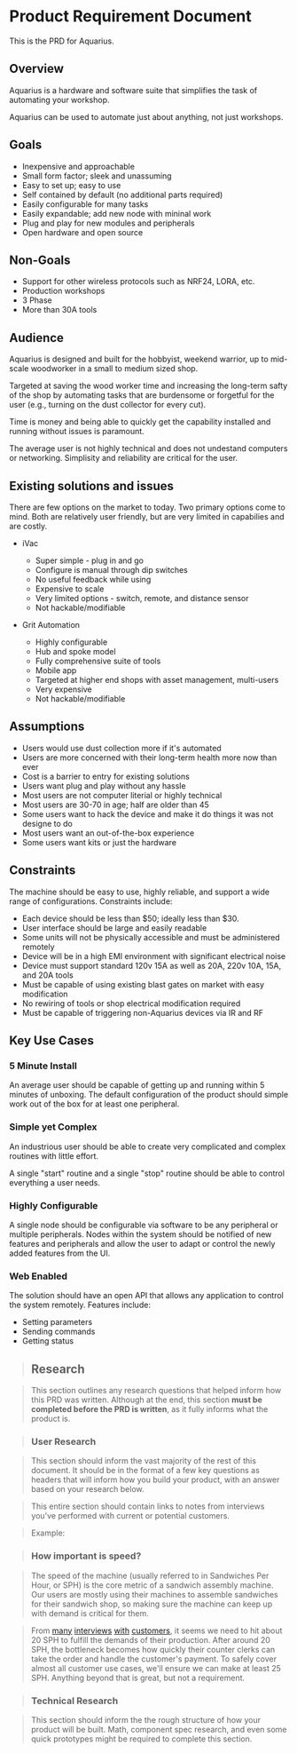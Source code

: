 # Product Requirement Document

This is the PRD for Aquarius. 

## Overview

Aquarius is a hardware and software suite that simplifies the task of automating your workshop. 

Aquarius can be used to automate just about anything, not just workshops.

## Goals

+ Inexpensive and approachable
+ Small form factor; sleek and unassuming
+ Easy to set up; easy to use
+ Self contained by default (no additional parts required)
+ Easily configurable for many tasks
+ Easily expandable; add new node with mininal work
+ Plug and play for new modules and peripherals
+ Open hardware and open source

## Non-Goals

+ Support for other wireless protocols such as NRF24, LORA, etc.
+ Production workshops
+ 3 Phase
+ More than 30A tools

## Audience

Aquarius is designed and built for the hobbyist, weekend warrior, up to mid-scale woodworker in a small to medium sized shop.

Targeted at saving the wood worker time and increasing the long-term safty of the shop by automating tasks that are burdensome or forgetful for the user (e.g., turning on the dust collector for every cut).

Time is money and being able to quickly get the capability installed and running without issues is paramount.

The average user is not highly technical and does not undestand computers or networking.
Simplisity and reliability are critical for the user.

## Existing solutions and issues

There are few options on the market to today. Two primary options come to mind. Both are relatively user friendly, but are very limited in capabilies and are costly.

- iVac
  - Super simple - plug in and go
  - Configure is manual through dip switches
  - No useful feedback while using
  - Expensive to scale
  - Very limited options - switch, remote, and distance sensor
  - Not hackable/modifiable

- Grit Automation
  - Highly configurable
  - Hub and spoke model
  - Fully comprehensive suite of tools
  - Mobile app
  - Targeted at higher end shops with asset management, multi-users
  - Very expensive
  - Not hackable/modifiable

## Assumptions

- Users would use dust collection more if it's automated
- Users are more concerned with their long-term health more now than ever
- Cost is a barrier to entry for existing solutions
- Users want plug and play without any hassle
- Most users are not computer literial or highly technical
- Most users are 30-70 in age; half are older than 45
- Some users want to hack the device and make it do things it was not designe to do
- Most users want an out-of-the-box experience
- Some users want kits or just the hardware

## Constraints

The machine should be easy to use, highly reliable, and support a wide range of configurations. Constraints include:

- Each device should be less than $50; ideally less than $30.
- User interface should be large and easily readable
- Some units will not be physically accessible and must be administered remotely
- Device will be in a high EMI environment with significant electrical noise
- Device must support standard 120v 15A as well as 20A, 220v 10A, 15A, and 20A tools
- Must be capable of using existing blast gates on market with easy modification
- No rewiring of tools or shop electrical modification required
- Must be capable of triggering non-Aquarius devices via IR and RF

## Key Use Cases

### 5 Minute Install

An average user should be capable of getting up and running within 5 minutes of unboxing. The default configuration of the product should simple work out of the box for at least one peripheral.

### Simple yet Complex

An industrious user should be able to create very complicated and complex routines with little effort.

A single "start" routine and a single "stop" routine should be able to control everything a user needs.

### Highly Configurable

A single node should be configurable via software to be any peripheral or multiple peripherals. Nodes within the system should be notified of new features and peripherals and allow the user to adapt or control the newly added features from the UI.

### Web Enabled

The solution should have an open API that allows any application to control the system remotely. Features include:
- Setting parameters
- Sending commands
- Getting status

> ## Research

> This section outlines any research questions that helped inform how this PRD was written. Although at the end, this section **must be completed before the PRD is written**, as it fully informs what the product is.

> ### User Research

> This section should inform the vast majority of the rest of this document. It should be in the format of a few key questions as headers that will inform how you build your product, with an answer based on your research below.

> This entire section should contain links to notes from interviews you've performed with current or potential customers.

> Example:

> ### How important is speed?

> The speed of the machine (usually referred to in Sandwiches Per Hour, or SPH) is the core metric of a sandwich assembly machine. Our users are mostly using their machines to assemble sandwiches for their sandwich shop, so making sure the machine can keep up with demand is critical for them.

> From [many]() [interviews]() [with]() [customers](), it seems we need to hit about 20 SPH to fulfill the demands of their production. After around 20 SPH, the bottleneck becomes how quickly their counter clerks can take the order and handle the customer's payment. To safely cover almost all customer use cases, we'll ensure we can make at least 25 SPH. Anything beyond that is great, but not a requirement.

> ### Technical Research

> This section should inform the the rough structure of how your product will be built. Math, component spec research, and even some quick prototypes might be required to complete this section.
